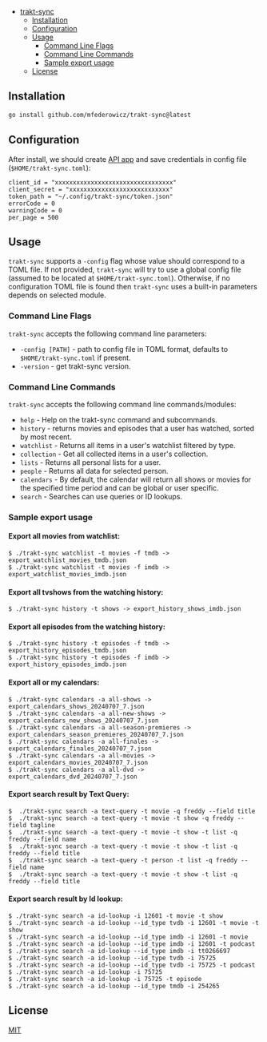 <!-- TOC -->

- [trakt-sync](#trakt-sync)
  - [Installation](#installation)
  - [Configuration](#configuration)
  - [Usage](#usage) 
    - [Command Line Flags](#command-line-flags)
    - [Command Line Commands](#command-line-commands)
    - [Sample export usage](#sample-export-usage) 
  - [License](#license)

<!-- /TOC -->

## Installation
```bash
go install github.com/mfederowicz/trakt-sync@latest
```
## Configuration

After install, we should create [API app](https://trakt.tv/oauth/applications/new) and save credentials in config file (`$HOME/trakt-sync.toml`): 
```console
client_id = "xxxxxxxxxxxxxxxxxxxxxxxxxxxxxxxxx"
client_secret = "xxxxxxxxxxxxxxxxxxxxxxxxxxxx"
token_path = "~/.config/trakt-sync/token.json"
errorCode = 0
warningCode = 0
per_page = 500
```

## Usage

`trakt-sync` supports a `-config` flag whose value should correspond to a TOML file. 
If not provided, `trakt-sync` will try to use a global config file (assumed to be located at `$HOME/trakt-sync.toml`). 
Otherwise, if no configuration TOML file is found then `trakt-sync` uses a built-in parameters depends on selected module.

### Command Line Flags

`trakt-sync` accepts the following command line parameters:

- `-config [PATH]` - path to config file in TOML format, defaults to `$HOME/trakt-sync.toml` if present.
- `-version` - get trakt-sync version.

### Command Line Commands

`trakt-sync` accepts the following command line commands/modules:

- `help` - Help on the trakt-sync command and subcommands.
- `history` - returns movies and episodes that a user has watched, sorted by most recent.
- `watchlist` - Returns all items in a user's watchlist filtered by type.
- `collection` - Get all collected items in a user's collection.
- `lists` - Returns all personal lists for a user.
- `people` - Returns all data for selected person.
- `calendars` - By default, the calendar will return all shows or movies for the specified time period and can be global or user specific.
- `search` - Searches can use queries or ID lookups.

### Sample export usage

#### Export all movies from watchlist:

```console
$ ./trakt-sync watchlist -t movies -f tmdb -> export_watchlist_movies_tmdb.json 
$ ./trakt-sync watchlist -t movies -f imdb -> export_watchlist_movies_imdb.json
```

#### Export all tvshows from the watching history:

```console
$ ./trakt-sync history -t shows -> export_history_shows_imdb.json
```

#### Export all episodes from the watching history:

```console
$ ./trakt-sync history -t episodes -f tmdb -> export_history_episodes_tmdb.json
$ ./trakt-sync history -t episodes -f imdb -> export_history_episodes_imdb.json
```

#### Export all or my calendars:

```console
$ ./trakt-sync calendars -a all-shows -> export_calendars_shows_20240707_7.json
$ ./trakt-sync calendars -a all-new-shows -> export_calendars_new_shows_20240707_7.json
$ ./trakt-sync calendars -a all-season-premieres -> export_calendars_season_premieres_20240707_7.json
$ ./trakt-sync calendars -a all-finales -> export_calendars_finales_20240707_7.json 
$ ./trakt-sync calendars -a all-movies -> export_calendars_movies_20240707_7.json  
$ ./trakt-sync calendars -a all-dvd -> export_calendars_dvd_20240707_7.json
```

#### Export search result by Text Query:

```console
$  ./trakt-sync search -a text-query -t movie -q freddy --field title
$  ./trakt-sync search -a text-query -t movie -t show -q freddy --field tagline
$  ./trakt-sync search -a text-query -t movie -t show -t list -q freddy --field name
$  ./trakt-sync search -a text-query -t movie -t show -t list -q freddy --field title
$  ./trakt-sync search -a text-query -t person -t list -q freddy --field name
$  ./trakt-sync search -a text-query -t movie -t show -t list -q freddy --field title
```

#### Export search result by Id lookup:

```console
$ ./trakt-sync search -a id-lookup -i 12601 -t movie -t show
$ ./trakt-sync search -a id-lookup --id_type tvdb -i 12601 -t movie -t show
$ ./trakt-sync search -a id-lookup --id_type imdb -i 12601 -t movie
$ ./trakt-sync search -a id-lookup --id_type imdb -i 12601 -t podcast
$ ./trakt-sync search -a id-lookup --id_type imdb -i tt0266697
$ ./trakt-sync search -a id-lookup --id_type tvdb -i 75725
$ ./trakt-sync search -a id-lookup --id_type tvdb -i 75725 -t podcast
$ ./trakt-sync search -a id-lookup -i 75725 
$ ./trakt-sync search -a id-lookup -i 75725 -t episode
$ ./trakt-sync search -a id-lookup --id_type tmdb -i 254265
```
## License

[MIT](./LICENSE)

